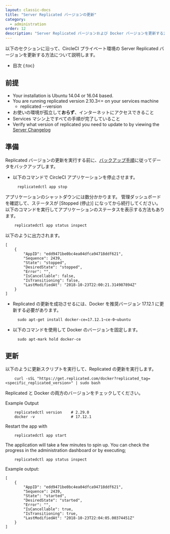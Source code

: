 ```yaml
---
layout: classic-docs
title: "Server Replicated バージョンの更新"
category:
  - administration
order: 12
description: "Server Replicated バージョンおよび Docker バージョンを更新する方法"
---
```


以下のセクションに沿って、CircleCI プライベート環境の Server Replicated バージョンを更新する方法について説明します。

- 目次
{:toc}

## 前提

- Your installation is Ubuntu 14.04 or 16.04 based.
- You are running replicated version 2.10.3<= on your services machine 
  - replicated --version
- お使いの環境が孤立して**おらず**、インターネットにアクセスできること
- Services マシン上ですべての手順が完了していること
- Verify what version of replicated you need to update to by viewing the [Server Changelog](https://circleci.com/server/changelog/)

## 準備

Replicated バージョンの更新を実行する前に、[バックアップ手順]({{site.baseurl}}/ja/2.0/backup/)に従ってデータをバックアップします。

- 以下のコマンドで CircleCI アプリケーションを停止させます。

        replicatedctl app stop
    

アプリケーションのシャットダウンには数分かかります。 管理ダッシュボードを確認して、ステータスが [Stopped (停止)] になってから続行してください。 以下のコマンドを実行してアプリケーションのステータスを表示する方法もあります。

        replicatedctl app status inspect
    

以下のように出力されます。

    [
        {
            "AppID": "edd9471be0bc4ea04dfca94718ddf621",
            "Sequence": 2439,
            "State": "stopped",
            "DesiredState": "stopped",
            "Error": "",
            "IsCancellable": false,
            "IsTransitioning": false,
            "LastModifiedAt": "2018-10-23T22:00:21.314987894Z"
        }
    ]
    

- Replicated の更新を成功させるには、Docker を推奨バージョン 17.12.1 に更新する必要があります。

        sudo apt-get install docker-ce=17.12.1~ce-0~ubuntu
    

- 以下のコマンドを使用して Docker のバージョンを固定します。

        sudo apt-mark hold docker-ce
    

## 更新

以下のように更新スクリプトを実行して、Replicated の更新を実行します。

        curl -sSL "https://get.replicated.com/docker?replicated_tag=<specific_replicated_version>" | sudo bash
    

Replicated と Docker の両方のバージョンをチェックしてください。

Example Output

        replicatedctl version    # 2.29.0
        docker -v                # 17.12.1
    

Restart the app with

        replicatedctl app start
    

The application will take a few minutes to spin up. You can check the progress in the administration dashboard or by executing;

        replicatedctl app status inspect
    

Example output:

    [
        {
            "AppID": "edd9471be0bc4ea04dfca94718ddf621",
            "Sequence": 2439,
            "State": "started",
            "DesiredState": "started",
            "Error": "",
            "IsCancellable": true,
            "IsTransitioning": true,
            "LastModifiedAt": "2018-10-23T22:04:05.00374451Z"
        }
    ]